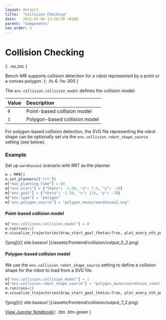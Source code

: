 ```yaml
---
layout: default
title:  "Collision Checking"
date:   2021-01-04 13:20:59 +0100
parent: "Components"
nav_order: 3
---
```


# Collision Checking
{: .no_toc }

Bench-MR supports collision detection for a robot represented by a point or a convex polygon.
{: .fs-6 .fw-300 }

The `env.collision.collision_model` defines the collision model:

| Value           | Description        |
|:----------------|:-------------------|
| `0`       | Point-based collision model |
| `1`       | Polygon-based collision model |

For polygon-based collision detection, the SVG file representing the robot shape can be optionally set via the `env.collision.robot_shape_source` setting (see below).


### Example

Set up `warehouse2` scenario with RRT as the planner.


```python
m = MPB()
m.set_planners(['rrt'])
m["max_planning_time"] = 60
m["env.start"] = {"theta": -1.58, "x": 7.5, "y": -10}
m["env.goal"] = {"theta": -1.58, "x": 116, "y": -70}
m["env.type"] = "polygon"
m["env.polygon.source"] = "polygon_mazes/warehouse2.svg"
```

#### Point-based collision model

```python
m["env.collision.collision_model"] = 0
m.run(runs=1)
m.visualize_trajectories(draw_start_goal_thetas=True, plot_every_nth_polygon=10, silence=True)
```
    
![png]({{ site.baseurl }}/assets/frontend/collision/output_5_2.png)
    


#### Polygon-based collision model

We use the `env.collision.robot_shape_source` setting to define a collision shape for the robot to load from a SVG file.

```python
m["env.collision.collision_model"] = 1
m["env.collision.robot_shape_source"] = "polygon_mazes/warehouse_robot.svg"
m.run(runs=1)
m.visualize_trajectories(draw_start_goal_thetas=True, plot_every_nth_polygon=10, silence=True)
```

![png]({{ site.baseurl }}/assets/frontend/collision/output_7_2.png)

[View Jupyter Notebook](https://github.com/eric-heiden/mpb/blob/master/plotting/Collision%20Detection.ipynb){: .btn .btn-green }
